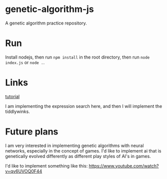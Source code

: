 # genetic-algorithm-js
A genetic algorithm practice repository.

# Run
Install nodejs, then run `npm install` in the root directory, then run `node index.js` or `node .`.

# Links
[tutorial](http://www.ai-junkie.com/ga/intro/gat1.html)

I am implementing the expression search here, and then I will implement the tiddlywinks.

# Future plans

I am very interested in implementing genetic algorithms with neural networks, especially in the concept of games. I'd like to implement ai that is genetically evolved differently as different play styles of AI's in games.

I'd like to implement something like this: https://www.youtube.com/watch?v=qv6UVOQ0F44
